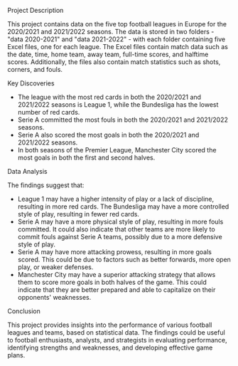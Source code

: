 Project Description

This project contains data on the five top football leagues in Europe for the 2020/2021 and 2021/2022 seasons. The data is stored in two folders - "data 2020-2021" and "data 2021-2022" - with each folder containing five Excel files, one for each league. The Excel files contain match data such as the date, time, home team, away team, full-time scores, and halftime scores. Additionally, the files also contain match statistics such as shots, corners, and fouls.

Key Discoveries

* The league with the most red cards in both the 2020/2021 and 2021/2022 seasons is League 1, while the Bundesliga has the lowest number of red cards.
* Serie A committed the most fouls in both the 2020/2021 and 2021/2022 seasons.
* Serie A also scored the most goals in both the 2020/2021 and 2021/2022 seasons.
* In both seasons of the Premier League, Manchester City scored the most goals in both the first and second halves.

Data Analysis

The findings suggest that:
* League 1 may have a higher intensity of play or a lack of discipline, resulting in more red cards. The Bundesliga may have a more controlled style of play, resulting in fewer red cards.
* Serie A may have a more physical style of play, resulting in more fouls committed. It could also indicate that other teams are more likely to commit fouls against Serie A teams, possibly due to a more defensive style of play.
* Serie A may have more attacking prowess, resulting in more goals scored. This could be due to factors such as better forwards, more open play, or weaker defenses.
* Manchester City may have a superior attacking strategy that allows them to score more goals in both halves of the game. This could indicate that they are better prepared and able to capitalize on their opponents' weaknesses.

Conclusion

This project provides insights into the performance of various football leagues and teams, based on statistical data. The findings could be useful to football enthusiasts, analysts, and strategists in evaluating performance, identifying strengths and weaknesses, and developing effective game plans.